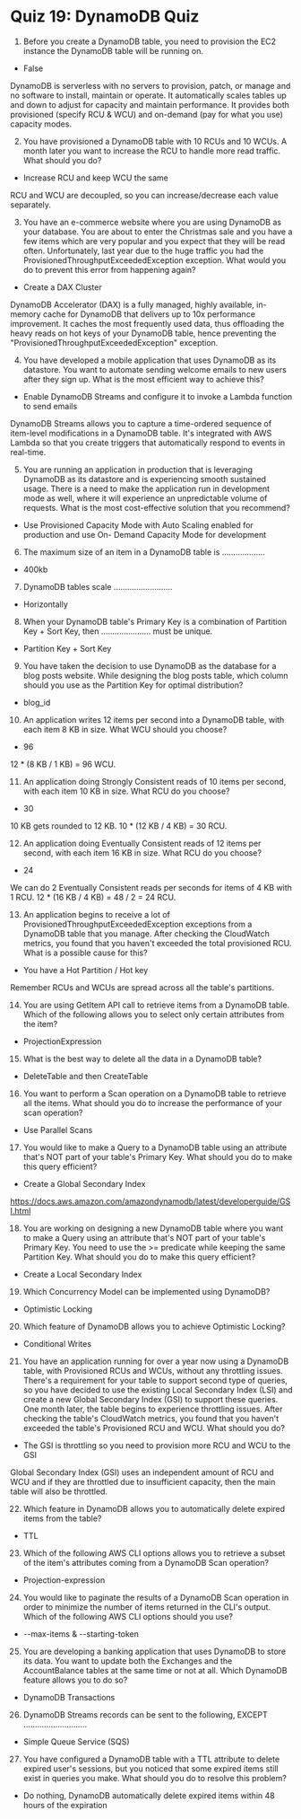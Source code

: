 # Quiz 19: DynamoDB Quiz

1. Before you create a DynamoDB table, you need to provision the EC2 instance the DynamoDB table will be running on.

- False

DynamoDB is serverless with no servers to provision, patch, or manage and no software to install, maintain or operate. It automatically scales tables up and down to adjust for capacity and maintain performance. It provides both provisioned (specify RCU & WCU) and on-demand (pay for what you use) capacity modes.

2. You have provisioned a DynamoDB table with 10 RCUs and 10 WCUs. A month later you want to increase the RCU to handle more read traffic. What should you do?

- Increase RCU and keep WCU the same

RCU and WCU are decoupled, so you can increase/decrease each value separately.

3. You have an e-commerce website where you are using DynamoDB as your database. You are about to enter the Christmas sale and you have a few items which are very popular and you expect that they will be read often. Unfortunately, last year due to the huge traffic you had the ProvisionedThroughputExceededException exception. What would you do to prevent this error from happening again?

- Create a DAX Cluster

DynamoDB Accelerator (DAX) is a fully managed, highly available, in-memory cache for DynamoDB that delivers up to 10x performance improvement. It caches the most frequently used data, thus offloading the heavy reads on hot keys of your DynamoDB table, hence preventing the "ProvisionedThroughputExceededException" exception.

4. You have developed a mobile application that uses DynamoDB as its datastore. You want to automate sending welcome emails to new users after they sign up. What is the most efficient way to achieve this?

- Enable DynamoDB Streams and configure it to invoke a Lambda function to send emails

DynamoDB Streams allows you to capture a time-ordered sequence of item-level modifications in a DynamoDB table. It's integrated with AWS Lambda so that you create triggers that automatically respond to events in real-time.

5. You are running an application in production that is leveraging DynamoDB as its datastore and is experiencing smooth sustained usage. There is a need to make the application run in development mode as well, where it will experience an unpredictable volume of requests. What is the most cost-effective solution that you recommend?

- Use Provisioned Capacity Mode with Auto Scaling enabled for production and use On- Demand Capacity Mode for development

6. The maximum size of an item in a DynamoDB table is ...................

- 400kb

7. DynamoDB tables scale ..........................

- Horizontally

8. When your DynamoDB table's Primary Key is a combination of Partition Key + Sort Key, then ...................... must be unique.

- Partition Key + Sort Key

9. You have taken the decision to use DynamoDB as the database for a blog posts website. While designing the blog posts table, which column should you use as the Partition Key for optimal distribution?

- blog_id

10. An application writes 12 items per second into a DynamoDB table, with each item 8 KB in size. What WCU should you choose?

- 96

12 * (8 KB / 1 KB) = 96 WCU.

11. An application doing Strongly Consistent reads of 10 items per second, with each item 10 KB in size. What RCU do you choose?

- 30

10 KB gets rounded to 12 KB. 10 * (12 KB / 4 KB) = 30 RCU.

12. An application doing Eventually Consistent reads of 12 items per second, with each item 16 KB in size. What RCU do you choose?

- 24

We can do 2 Eventually Consistent reads per seconds for items of 4 KB with 1 RCU. 12 * (16 KB / 4 KB) = 48 / 2 = 24 RCU.

13. An application begins to receive a lot of ProvisionedThroughputExceededException exceptions from a DynamoDB table that you manage. After checking the CloudWatch metrics, you found that you haven't exceeded the total provisioned RCU. What is a possible cause for this?

- You have a Hot Partition / Hot key

Remember RCUs and WCUs are spread across all the table's partitions.

14. You are using GetItem API call to retrieve items from a DynamoDB table. Which of the following allows you to select only certain attributes from the item?

- ProjectionExpression

15. What is the best way to delete all the data in a DynamoDB table?

- DeleteTable and then CreateTable

16. You want to perform a Scan operation on a DynamoDB table to retrieve all the items. What should you do to increase the performance of your scan operation?

- Use Parallel Scans

17. You would like to make a Query to a DynamoDB table using an attribute that's NOT part of your table's Primary Key. What should you do to make this query efficient?

- Create a Global Secondary Index

https://docs.aws.amazon.com/amazondynamodb/latest/developerguide/GSI.html

18. You are working on designing a new DynamoDB table where you want to make a Query using an attribute that's NOT part of your table's Primary Key. You need to use the >= predicate while keeping the same Partition Key. What should you do to make this query efficient?

- Create a Local Secondary Index

19. Which Concurrency Model can be implemented using DynamoDB?

- Optimistic Locking

20. Which feature of DynamoDB allows you to achieve Optimistic Locking?

- Conditional Writes

21. You have an application running for over a year now using a DynamoDB table, with Provisioned RCUs and WCUs, without any throttling issues. There's a requirement for your table to support second type of queries, so you have decided to use the existing Local Secondary Index (LSI) and create a new Global Secondary Index (GSI) to support these queries. One month later, the table begins to experience throttling issues. After checking the table's CloudWatch metrics, you found that you haven't exceeded the table's Provisioned RCU and WCU. What should you do?

- The GSI is throttling so you need to provision more RCU and WCU to the GSI

Global Secondary Index (GSI) uses an independent amount of RCU and WCU and if they are throttled due to insufficient capacity, then the main table will also be throttled.

22. Which feature in DynamoDB allows you to automatically delete expired items from the table?

- TTL

23. Which of the following AWS CLI options allows you to retrieve a subset of the item's attributes coming from a DynamoDB Scan operation?

- Projection-expression

24. You would like to paginate the results of a DynamoDB Scan operation in order to minimize the number of items returned in the CLI's output. Which of the following AWS CLI options should you use?

- --max-items & --starting-token

25. You are developing a banking application that uses DynamoDB to store its data. You want to update both the Exchanges and the AccountBalance tables at the same time or not at all. Which DynamoDB feature allows you to do so?

- DynamoDB Transactions

26. DynamoDB Streams records can be sent to the following, EXCEPT ............................

- Simple Queue Service (SQS)

27. You have configured a DynamoDB table with a TTL attribute to delete expired user's sessions, but you noticed that some expired items still exist in queries you make. What should you do to resolve this problem?

- Do nothing, DynamoDB automatically delete expired items within 48 hours of the expiration
